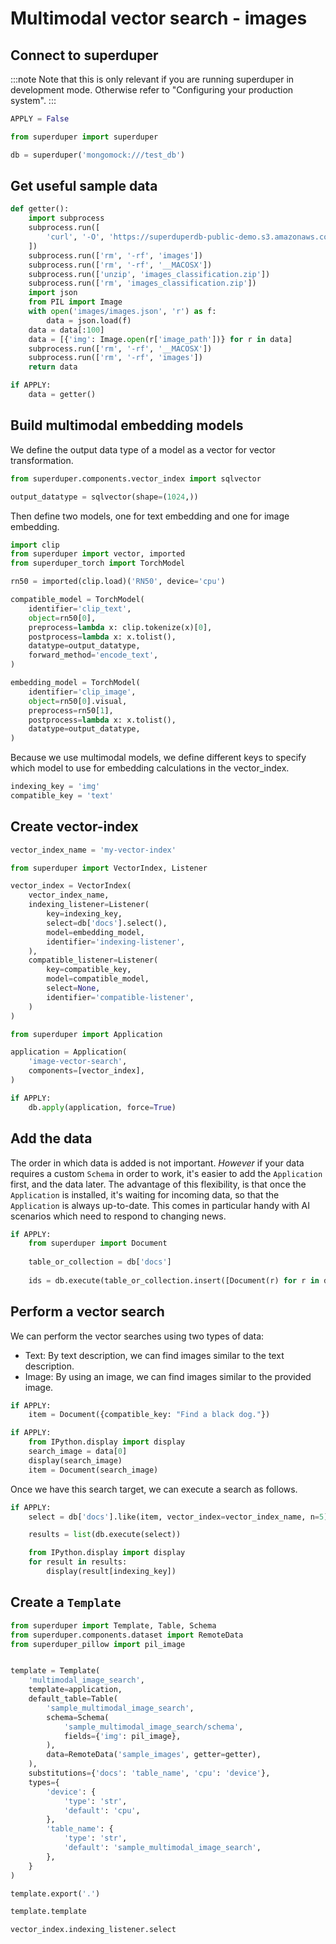 # Multimodal vector search - images

<!-- TABS -->
## Connect to superduper

:::note
Note that this is only relevant if you are running superduper in development mode.
Otherwise refer to "Configuring your production system".
:::


```python
APPLY = False
```


```python
from superduper import superduper

db = superduper('mongomock:///test_db')
```

<!-- TABS -->
## Get useful sample data


```python
def getter():
    import subprocess
    subprocess.run([
        'curl', '-O', 'https://superduperdb-public-demo.s3.amazonaws.com/images_classification.zip',
    ])
    subprocess.run(['rm', '-rf', 'images'])
    subprocess.run(['rm', '-rf', '__MACOSX'])
    subprocess.run(['unzip', 'images_classification.zip'])
    subprocess.run(['rm', 'images_classification.zip'])
    import json
    from PIL import Image
    with open('images/images.json', 'r') as f:
        data = json.load(f)
    data = data[:100]
    data = [{'img': Image.open(r['image_path'])} for r in data]
    subprocess.run(['rm', '-rf', '__MACOSX'])
    subprocess.run(['rm', '-rf', 'images'])
    return data
```


```python
if APPLY:
    data = getter()
```

## Build multimodal embedding models

We define the output data type of a model as a vector for vector transformation.


```python
from superduper.components.vector_index import sqlvector

output_datatype = sqlvector(shape=(1024,))
```

Then define two models, one for text embedding and one for image embedding.


```python
import clip
from superduper import vector, imported
from superduper_torch import TorchModel

rn50 = imported(clip.load)('RN50', device='cpu')

compatible_model = TorchModel(
    identifier='clip_text',
    object=rn50[0],
    preprocess=lambda x: clip.tokenize(x)[0],
    postprocess=lambda x: x.tolist(),
    datatype=output_datatype,
    forward_method='encode_text',
)

embedding_model = TorchModel(
    identifier='clip_image',
    object=rn50[0].visual,
    preprocess=rn50[1],
    postprocess=lambda x: x.tolist(),
    datatype=output_datatype,
)
```

Because we use multimodal models, we define different keys to specify which model to use for embedding calculations in the vector_index.


```python
indexing_key = 'img'
compatible_key = 'text'
```

## Create vector-index


```python
vector_index_name = 'my-vector-index'
```


```python
from superduper import VectorIndex, Listener

vector_index = VectorIndex(
    vector_index_name,
    indexing_listener=Listener(
        key=indexing_key,
        select=db['docs'].select(),
        model=embedding_model,
        identifier='indexing-listener',
    ),
    compatible_listener=Listener(
        key=compatible_key,
        model=compatible_model,
        select=None,
        identifier='compatible-listener',
    )
)
```


```python
from superduper import Application

application = Application(
    'image-vector-search',
    components=[vector_index],
)

if APPLY:
    db.apply(application, force=True)
```

## Add the data

The order in which data is added is not important. *However* if your data requires a custom `Schema` in order to work, it's easier to add the `Application` first, and the data later. The advantage of this flexibility, is that once the `Application` is installed, it's waiting for incoming data, so that the `Application` is always up-to-date. This comes in particular handy with AI scenarios which need to respond to changing news.


```python
if APPLY:
    from superduper import Document
    
    table_or_collection = db['docs']
    
    ids = db.execute(table_or_collection.insert([Document(r) for r in data]))
```

## Perform a vector search

We can perform the vector searches using two types of data:

- Text: By text description, we can find images similar to the text description.
- Image: By using an image, we can find images similar to the provided image.


```python
if APPLY:
    item = Document({compatible_key: "Find a black dog."})
```


```python
if APPLY:
    from IPython.display import display
    search_image = data[0]
    display(search_image)
    item = Document(search_image)
```

Once we have this search target, we can execute a search as follows.


```python
if APPLY:
    select = db['docs'].like(item, vector_index=vector_index_name, n=5).select()

    results = list(db.execute(select))

    from IPython.display import display
    for result in results:
        display(result[indexing_key])
```

## Create a `Template`


```python
from superduper import Template, Table, Schema
from superduper.components.dataset import RemoteData
from superduper_pillow import pil_image


template = Template(
    'multimodal_image_search',
    template=application,
    default_table=Table(
        'sample_multimodal_image_search', 
        schema=Schema(
            'sample_multimodal_image_search/schema',
            fields={'img': pil_image},
        ),
        data=RemoteData('sample_images', getter=getter),
    ),
    substitutions={'docs': 'table_name', 'cpu': 'device'},
    types={
        'device': {
            'type': 'str',
            'default': 'cpu',
        },
        'table_name': {
            'type': 'str',
            'default': 'sample_multimodal_image_search',
        },
    }
)

template.export('.')
```


```python
template.template
```


```python
vector_index.indexing_listener.select
```
